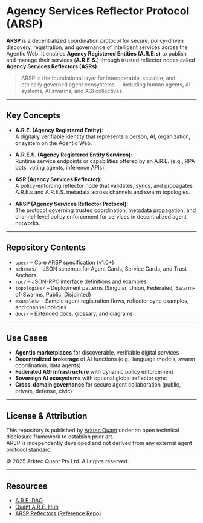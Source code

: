 # Agency Services Reflector Protocol (ARSP)

**ARSP** is a decentralized coordination protocol for secure, policy-driven discovery, registration, and governance of intelligent services across the Agentic Web. It enables **Agency Registered Entities (A.R.E.s)** to publish and manage their services (**A.R.E.S.**) through trusted reflector nodes called **Agency Services Reflectors (ASRs)**.

> ARSP is the foundational layer for interoperable, scalable, and ethically governed agent ecosystems — including human agents, AI systems, AI swarms, and AGI collectives.

---

## Key Concepts

- **A.R.E. (Agency Registered Entity):**  
  A digitally verifiable identity that represents a person, AI, organization, or system on the Agentic Web.

- **A.R.E.S. (Agency Registered Entity Services):**  
  Runtime service endpoints or capabilities offered by an A.R.E. (e.g., RPA bots, voting agents, inference APIs).

- **ASR (Agency Services Reflector):**  
  A policy-enforcing reflector node that validates, syncs, and propagates A.R.E.s and A.R.E.S. metadata across channels and swarm topologies.

- **ARSP (Agency Services Reflector Protocol):**  
  The protocol governing trusted coordination, metadata propagation, and channel-level policy enforcement for services in decentralized agent networks.

---

## Repository Contents

- `spec/` – Core ARSP specification (v1.0+)
- `schemas/` – JSON schemas for Agent Cards, Service Cards, and Trust Anchors
- `rpc/` – JSON-RPC interface definitions and examples
- `topologies/` – Deployment patterns (Singular, Union, Federated, Swarm-of-Swarms, Public, Disjointed)
- `examples/` – Sample agent registration flows, reflector sync examples, and channel policies
- `docs/` – Extended docs, glossary, and diagrams

---

## Use Cases

- **Agentic marketplaces** for discoverable, verifiable digital services
- **Decentralized brokerage** of AI functions (e.g., language models, swarm coordination, data agents)
- **Federated AGI infrastructure** with dynamic policy enforcement
- **Sovereign AI ecosystems** with optional global reflector sync
- **Cross-domain governance** for secure agent collaboration (public, private, defense, civic)

---

## License & Attribution

This repository is published by [Arktec Quant](https://arktecquant.com) under an open technical disclosure framework to establish prior art.  
ARSP is independently developed and not derived from any external agent protocol standard.

© 2025 Arktec Quant Pty Ltd. All rights reserved.

---

## Resources

- [A.R.E. DAO](https://aredao.org)  
- [Quant A.R.E. Hub](https://quantare.ai/)  
- [ARSP Reflectors (Reference Repo)](https://github.com/arktec-quant/asrp-reflectors)